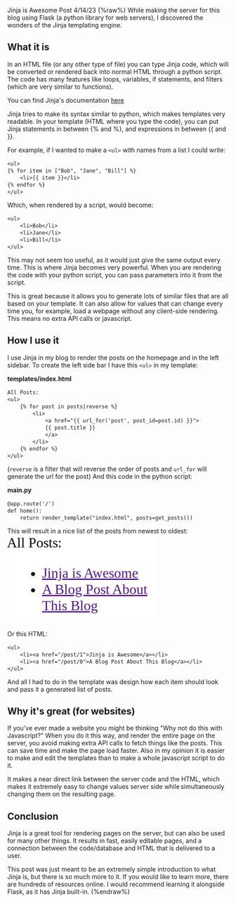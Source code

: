 Jinja is Awesome
Post
4/14/23
{%raw%}
While making the server for this blog using Flask (a python library for web servers), I discovered the wonders of the Jinja templating engine.

## What it is

In an HTML file (or any other type of file) you can type Jinja code, which will be converted or rendered back into normal HTML through a python script. The code has many features like loops, variables, if statements, and filters (which are very similar to functions).

You can find Jinja's documentation [here](https://jinja.palletsprojects.com/en/3.1.x/templates/)

Jinja tries to make its syntax similar to python, which makes templates very readable. In your template (HTML where you type the code), you can put Jinja statements in between {% and %}, and expressions in between {{ and }}.

For example, if I wanted to make a `<ul>` with names from a list I could write:

    <ul>
    {% for item in ["Bob", "Jane", "Bill"] %}
        <li>{{ item }}</li>
    {% endfor %}
    </ul>
    
Which, when rendered by a script, would become:

    <ul>
        <li>Bob</li>
        <li>Jane</li>
        <li>Bill</li>
    </ul>

This may not seem too useful, as it would just give the same output every time. This is where Jinja becomes very powerful. When you are rendering the code with your python script, you can pass parameters into it from the script.

This is great because it allows you to generate lots of similar files that are all based on your template. It can also allow for values that can change every time you, for example, load a webpage without any client-side rendering. This means no extra API calls or javascript.

## How I use it

I use Jinja in my blog to render the posts on the homepage and in the left sidebar. To create the left side bar I have this `<ul>` in my template:

__templates/index.html__

    All Posts:
    <ul>
        {% for post in posts|reverse %}
            <li>
                <a href="{{ url_for('post', post_id=post.id) }}">
                {{ post.title }}
                </a>
            </li>
        {% endfor %}
    </ul>

(`reverse` is a filter that will reverse the order of posts and `url_for` will generate the url for the post) And this code in the python script:

__main.py__

    @app.route('/')
    def home():
        return render_template("index.html", posts=get_posts())

This will result in a nice list of the posts from newest to oldest:
![List of all posts](../static/all_posts_list.png "List of all posts")

Or this HTML:

    <ul>
        <li><a href="/post/1">Jinja is Awesome</a></li>           
        <li><a href="/post/0">A Blog Post About This Blog</a></li>
    </ul>

And all I had to do in the template was design how each item should look and pass it a generated list of posts.

## Why it's great (for websites)

If you've ever made a website you might be thinking "Why not do this with Javascript?" When you do it this way, and render the entire page on the server, you avoid making extra API calls to fetch things like the posts. This can save time and make the page load faster. Also in my opinion it is easier to make and edit the templates than to make a whole javascript script to do it.

It makes a near direct link between the server code and the HTML, which makes it extremely easy to change values server side while simultaneously changing them on the resulting page.

## Conclusion

Jinja is a great tool for rendering pages on the server, but can also be used for many other things. It results in fast, easily editable pages, and a connection between the code/database and HTML that is delivered to a user.

This post was just meant to be an extremely simple introduction to what Jinja is, but there is so much more to it. If you would like to learn more, there are hundreds of resources online. I would recommend learning it alongside Flask, as it has Jinja built-in.
{%endraw%}